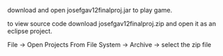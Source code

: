 download and open josefgav12finalproj.jar to play game.

to view source code download josefgav12finalproj.zip and open it as an eclipse project.

File -> Open Projects From File System -> Archive -> select the zip file
